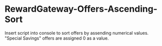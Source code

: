 # RewardGateway-Offers-Ascending-Sort

Insert script into console to sort offers by assending numerical values. "Special Savings" offers are assigned 0 as a value.
